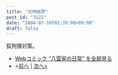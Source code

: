 ```yaml
---
title: "式神結界"
post_id: "3122"
date: "2004-07-18T02:39:00+09:00"
draft: false
---
```



狐狗狸対策。

  * [Webコミック “八雲家の日常” を全部見る](/tag/yakumo-family?order=ASC)
  * <[前へ](/3121) | [次へ>](/3123)
